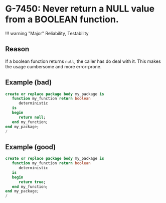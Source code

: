 # G-7450: Never return a NULL value from a BOOLEAN function.

!!! warning "Major"
    Reliability, Testability

## Reason

If a boolean function returns `null`, the caller has do deal with it. This makes the usage cumbersome and more error-prone.

## Example (bad)

``` sql
create or replace package body my_package is
   function my_function return boolean
      deterministic
   is
   begin
      return null;
   end my_function;
end my_package;
/
```

## Example (good)

``` sql
create or replace package body my_package is
   function my_function return boolean
      deterministic
   is
   begin
      return true;
   end my_function;
end my_package;
/
```